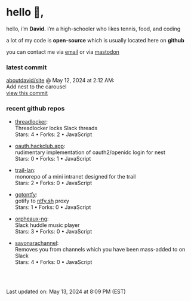 <h1>hello 👋,</h1>
<p>hello, i’m <b>David.</b> i’m a high-schooler who likes tennis, food, and coding</p>
<p>a lot of my code is <strong>open-source</strong> which is usually located here on <strong>github</strong></p>
<p>you can contact me via <a href="mailto:aboutdavid@protonmail.com">email</a> or via <a href="https://social.dino.icu/@david">mastodon</a></p>
<h3>latest commit</h3>
<p><a href="https://github.com/aboutdavid/site">aboutdavid/site</a> @ May 12, 2024 at 2:12 AM:<br>
Add nest to the carousel<br>
<a href="https://github.com/aboutdavid/site/commit/c2e143b1aa1e3caf9fedd3aa06bc7f8729873db8">view this commit</a></p>
<h3>recent github repos</h3>
<ul>
<li>
<p><a href="https://github.com/aboutdavid/threadlocker">threadlocker</a>:<br>
Threadlocker locks Slack threads<br>
Stars: 4 • Forks: 2 • JavaScript</p>
</li>
<li>
<p><a href="https://github.com/aboutdavid/oauth.hackclub.app">oauth.hackclub.app</a>:<br>
rudimentary implementation of oauth2/openidc login for nest<br>
Stars: 0 • Forks: 1 • JavaScript</p>
</li>
<li>
<p><a href="https://github.com/aboutdavid/trail-lan">trail-lan</a>:<br>
monorepo of a mini intranet designed for the trail<br>
Stars: 2 • Forks: 0 • JavaScript</p>
</li>
<li>
<p><a href="https://github.com/aboutdavid/gotontfy">gotontfy</a>:<br>
gotify to <a href="http://ntfy.sh">ntfy.sh</a> proxy<br>
Stars: 1 • Forks: 0 • JavaScript</p>
</li>
<li>
<p><a href="https://github.com/aboutdavid/orpheaux-ng">orpheaux-ng</a>:<br>
Slack huddle music player<br>
Stars: 3 • Forks: 0 • JavaScript</p>
</li>
<li>
<p><a href="https://github.com/aboutdavid/sayonarachannel">sayonarachannel</a>:<br>
Removes you from channels which you have been mass-added to on Slack<br>
Stars: 4 • Forks: 0 • JavaScript</p>
</li>
</ul>
<p><br><br></p>
<p>Last updated on: May 13, 2024 at 8:09 PM (EST)</p>
